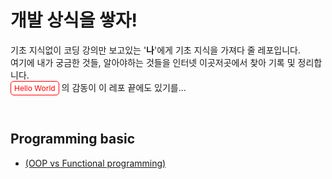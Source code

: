 # **개발 상식을 쌓자!**

기초 지식없이 코딩 강의만 보고있는 '**나**'에게 기초 지식을 가져다 줄 레포입니다.   
여기에 내가 궁금한 것들, 알아야하는 것들을 인터넷 이곳저곳에서 찾아 기록 및 정리합니다.     
<span style="color: red; border: 1px solid red; background-color: white; border-radius: 5px; padding: 3px 5px; font-size: 12px;">Hello World</span> 의 감동이 이 레포 끝에도 있기를...

<br/>

## Programming basic
- [(OOP vs Functional programming)](https://github.com/ddamjengi1020/Basic-development-knowledge/tree/master/programming-basic)